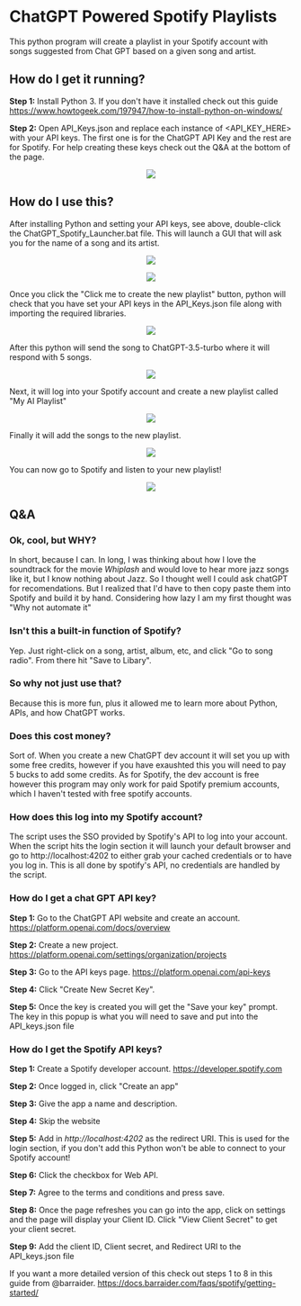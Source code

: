 # ChatGPT Powered Spotify Playlists 
This python program will create a playlist in your Spotify account with songs suggested from Chat GPT based on a given song and artist.





## How do I get it running?
**Step 1:** Install Python 3. If you don't have it installed check out this guide https://www.howtogeek.com/197947/how-to-install-python-on-windows/

**Step 2:** Open API_Keys.json and replace each instance of <API_KEY_HERE> with your API keys. The first one is for the ChatGPT API Key and the rest are for Spotify. For help creating these keys check out the Q&A at the bottom of the page.

<p align="center"><img src="https://github.com/user-attachments/assets/9731740f-3bc4-4690-a89a-c2cf099e0b9b"/> </p>





## **How do I use this?**

After installing Python and setting your API keys, see above, double-click the ChatGPT_Spotify_Launcher.bat file. This will launch a GUI that will ask you for the name of a song and its artist. 
<p align="center"><img src="https://github.com/user-attachments/assets/724a9a35-f470-40fc-ac78-581e15607f00"/> </p>
<p align="center"><img src="https://github.com/user-attachments/assets/d5a4a872-9d29-47b0-aea6-f707356665f7"/> </p>

Once you click the "Click me to create the new playlist" button, python will check that you have set your API keys in the API_Keys.json file along with importing the required libraries.

<p align="center"><img src="https://github.com/user-attachments/assets/83b0fd73-5435-4d31-9130-afa2895ec2d6"/> </p>

After this python will send the song to ChatGPT-3.5-turbo where it will respond with 5 songs.

<p align="center"><img src="https://github.com/user-attachments/assets/3312cdd2-bb4d-47ce-ae43-fe0e3aaeb4c4"/> </p>

Next, it will log into your Spotify account and create a new playlist called "My AI Playlist"

<p align="center"><img src="https://github.com/user-attachments/assets/d88b169b-557e-457d-96fe-36294bced6a2"/> </p>

Finally it will add the songs to the new playlist.

<p align="center"><img src="https://github.com/user-attachments/assets/58be30c7-c442-489b-9bb9-5da182f81eba"/> </p>

You can now go to Spotify and listen to your new playlist!

<p align="center"><img src="https://github.com/user-attachments/assets/dc7b582f-1a35-412f-9d4f-9e5ffe878c8c"/> </p>





## Q&A

### Ok, cool, but WHY?


In short, because I can. 
In long, I was thinking about how I love the soundtrack for the movie _Whiplash_ and would love to hear more jazz songs like it, but I know nothing about Jazz. So I thought well I could ask chatGPT for recomendations. But I realized that I'd have to then copy paste them into Spotify and build it by hand. Considering how lazy I am my first thought was "Why not automate it"


### Isn't this a built-in function of Spotify?


Yep. Just right-click on a song, artist, album, etc, and click "Go to song radio". From there hit "Save to Libary". 


### So why not just use that?


Because this is more fun, plus it allowed me to learn more about Python, APIs, and how ChatGPT works.


### Does this cost money?

Sort of. When you create a new ChatGPT dev account it will set you up with some free credits, however if you have exaushted this you will need to pay 5 bucks to add some credits. As for Spotify, the dev account is free however this program may only work for paid Spotify premium accounts, which I haven't tested with free spotify accounts.


### How does this log into my Spotify account?

The script uses the SSO provided by Spotify's API to log into your account. When the script hits the login section it will launch your default browser and go to http://localhost:4202 to either grab your cached credentials or to have you log in. This is all done by spotify's API, no credentials are handled by the script. 


### How do I get a chat GPT API key?


**Step 1:** Go to the ChatGPT API website and create an account. https://platform.openai.com/docs/overview

**Step 2:** Create a new project. https://platform.openai.com/settings/organization/projects

**Step 3:** Go to the API keys page. https://platform.openai.com/api-keys

**Step 4:** Click "Create New Secret Key".  

**Step 5:** Once the key is created you will get the "Save your key" prompt. The key in this popup is what you will need to save and put into the API_keys.json file


### How do I get the Spotify API keys?


**Step 1:** Create a Spotify developer account. https://developer.spotify.com

**Step 2:** Once logged in, click "Create an app"

**Step 3:** Give the app a name and description. 

**Step 4:** Skip the website

**Step 5:** Add in _http://localhost:4202_ as the redirect URI. This is used for the login section, if you don't add this Python won't be able to connect to your Spotify account!

**Step 6:** Click the checkbox for Web API.

**Step 7:** Agree to the terms and conditions and press save.

**Step 8:** Once the page refreshes you can go into the app, click on settings and the page will display your Client ID. Click "View Client Secret" to get your client secret.

**Step 9:** Add the client ID, Client secret, and Redirect URI to the API_keys.json file

If you want a more detailed version of this check out steps 1 to 8 in this guide from @barraider. https://docs.barraider.com/faqs/spotify/getting-started/
